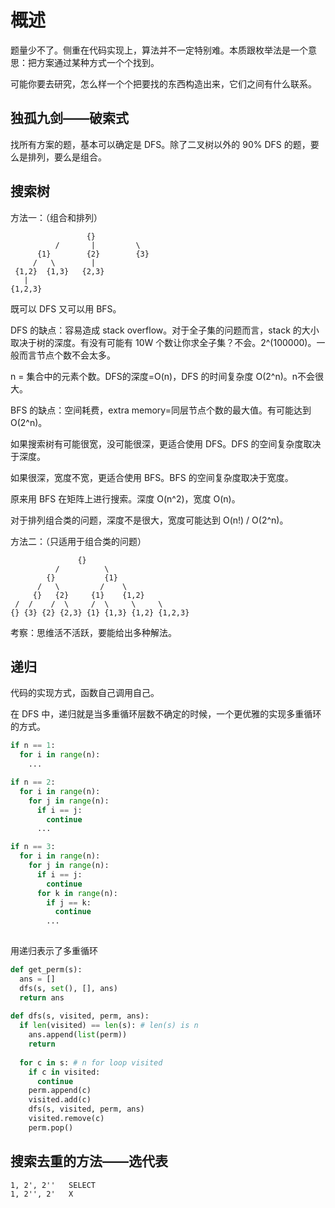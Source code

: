 # 概述

题量少不了。侧重在代码实现上，算法并不一定特别难。本质跟枚举法是一个意思：把方案通过某种方式一个个找到。

可能你要去研究，怎么样一个个把要找的东西构造出来，它们之间有什么联系。

## 独孤九剑——破索式

找所有方案的题，基本可以确定是 DFS。除了二叉树以外的 90% DFS 的题，要么是排列，要么是组合。

## 搜索树
方法一：（组合和排列）
```
                 {}
          /       |         \
      {1}        {2}        {3}
     /   \        |
 {1,2}  {1,3}   {2,3} 
   |
{1,2,3}
```

既可以 DFS 又可以用 BFS。

DFS 的缺点：容易造成 stack overflow。对于全子集的问题而言，stack 的大小取决于树的深度。有没有可能有 10W 个数让你求全子集？不会。2^(100000)。一般而言节点个数不会太多。

n = 集合中的元素个数。DFS的深度=O(n)，DFS 的时间复杂度 O(2^n)。n不会很大。

BFS 的缺点：空间耗费，extra memory=同层节点个数的最大值。有可能达到 O(2^n)。

如果搜索树有可能很宽，没可能很深，更适合使用 DFS。DFS 的空间复杂度取决于深度。

如果很深，宽度不宽，更适合使用 BFS。BFS 的空间复杂度取决于宽度。

原来用 BFS 在矩阵上进行搜索。深度 O(n^2)，宽度 O(n)。

对于排列组合类的问题，深度不是很大，宽度可能达到 O(n!) / O(2^n)。

方法二：（只适用于组合类的问题）
```
               {}
          /          \
        {}           {1}
      /   \         /    \
     {}   {2}     {1}    {1,2} 
 /  /    /  \     /  \     \     \
{} {3} {2} {2,3} {1} {1,3} {1,2} {1,2,3}
```

考察：思维活不活跃，要能给出多种解法。

## 递归

代码的实现方式，函数自己调用自己。

在 DFS 中，递归就是当多重循环层数不确定的时候，一个更优雅的实现多重循环的方式。

```python
if n == 1:
  for i in range(n):
    ...

if n == 2:
  for i in range(n):
    for j in range(n):
      if i == j:
        continue
      ...

if n == 3:
  for i in range(n):
    for j in range(n):
      if i == j:
        continue
      for k in range(n):
        if j == k:
          continue
        ...
        
```

用递归表示了多重循环

```python
def get_perm(s):
  ans = []
  dfs(s, set(), [], ans)
  return ans
  
def dfs(s, visited, perm, ans):
  if len(visited) == len(s): # len(s) is n
    ans.append(list(perm))
    return
    
  for c in s: # n for loop visited
    if c in visited:
      continue
    perm.append(c)
    visited.add(c)
    dfs(s, visited, perm, ans)
    visited.remove(c)
    perm.pop()
```


## 搜索去重的方法——选代表
```
1, 2', 2''   SELECT
1, 2'', 2'   X
```
